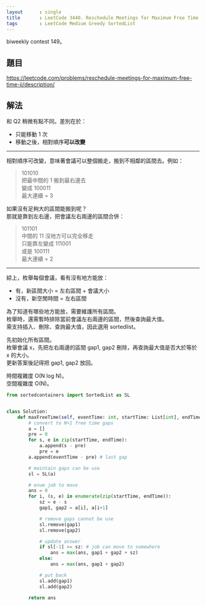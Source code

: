 ```yaml
---
layout      : single
title       : LeetCode 3440. Reschedule Meetings for Maximum Free Time II
tags        : LeetCode Medium Greedy SortedList
---
```

biweekly contest 149。

## 題目

<https://leetcode.com/problems/reschedule-meetings-for-maximum-free-time-ii/description/>

## 解法

和 Q2 稍微有點不同。差別在於：  

- 只能移動 1 次  
- 移動之後，相對順序**可以改變**  

---

相對順序可改變，意味著會議可以整個搬走，搬到不相鄰的區間去。例如：  
> 101010  
> 把最中間的 1 搬到最右邊去  
> 變成 100011  
> 最大連續 = 3  

如果沒有足夠大的區間能搬到呢？  
那就是靠到左右邊，把會議左右兩邊的區間合併：  
> 101101  
> 中間的 11 沒地方可以完全移走  
> 只能靠左變成 111001  
> 或是 100111  
> 最大連續 = 2  

---

綜上，枚舉每個會議，看有沒有地方能放：  

- 有，新區間大小 = 左右區間 + 會議大小  
- 沒有，新空閒時間 = 左右區間  

為了知道有哪些地方能放，需要維護所有區間。  
枚舉時，還需暫時排除當前會議左右兩邊的區間，然後查詢最大值。  
需支持插入、刪除、查詢最大值，因此選用 sortedlist。  

先初始化所有區間。  
枚舉會議 x，先把左右兩邊的區間 gap1, gap2 刪除，再查詢最大值是否大於等於 x 的大小。  
更新答案後記得把 gap1, gap2 放回。  

時間複雜度 O(N log N)。  
空間複雜度 O(N)。  

```python
from sortedcontainers import SortedList as SL


class Solution:
    def maxFreeTime(self, eventTime: int, startTime: List[int], endTime: List[int]) -> int:
        # convert to N+1 free time gaps
        a = []
        pre = 0
        for s, e in zip(startTime, endTime):
            a.append(s - pre)
            pre = e
        a.append(eventTime - pre) # last gap

        # maintain gaps can be use
        sl = SL(a)

        # enum job to move
        ans = 0
        for i, (s, e) in enumerate(zip(startTime, endTime)):
            sz = e - s
            gap1, gap2 = a[i], a[i+1]

            # remove gaps cannot be use
            sl.remove(gap1)
            sl.remove(gap2)

            # update answer
            if sl[-1] >= sz: # job can move to somewhere
                ans = max(ans, gap1 + gap2 + sz)
            else:
                ans = max(ans, gap1 + gap2)

            # put back
            sl.add(gap1)
            sl.add(gap2)

        return ans
```
